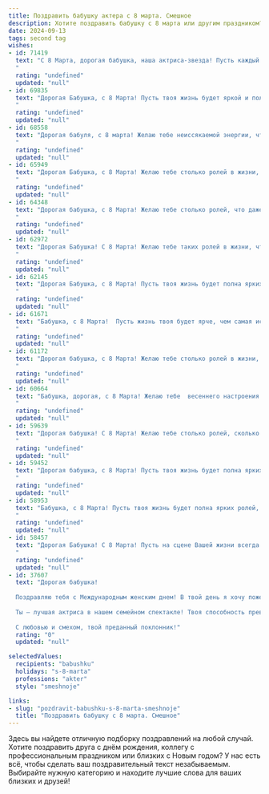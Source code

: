 ```yaml
---
title: Поздравить бабушку актера с 8 марта. Смешное
description: Хотите поздравить бабушку с 8 марта или другим праздником? Наш ИИ создаст незабываемое поздравление, а вы обязательно выделитесь среди других.  
date: 2024-09-13
tags: second tag
wishes:
- id: 71419
  text: "С 8 Марта, дорогая бабушка, наша актриса-звезда! Пусть каждый день вашей жизни будет полон оваций, цветов и комплиментов, а репертуар радостей и веселья не иссякнет никогда! 🎭💐
  "
  rating: "undefined"
  updated: "null"
- id: 69835
  text: "Дорогая Бабушка, с 8 Марта! Пусть твоя жизнь будет яркой и полной эмоций, как твоя самая блестящая роль на сцене! 😉  Пусть твой грим всегда будет идеальным, а костюм -  без единой морщинки, только от смеха! 🤣 Желаю тебе море аплодисментов, оваций и, конечно же, любви! ❤️
  "
  rating: "undefined"
  updated: "null"
- id: 68558
  text: "Дорогая бабуля, с 8 марта! Желаю тебе неиссякаемой энергии, чтобы играть на сцене до 100 лет, и, конечно же, чтобы в жизни у тебя всегда были только самые яркие, аплодисменты!
  "
  rating: "undefined"
  updated: "null"
- id: 65949
  text: "Дорогая Бабушка, с 8 Марта! Желаю тебе столько ролей в жизни, сколько ты пожелаешь, чтобы каждая была яркой и запоминающейся, а зрители всегда аплодировали стоя! Пусть твоя харизма и талант никогда не меркнут, а юмор всегда остается острым, как у лучшего комедийного актера!
  "
  rating: "undefined"
  updated: "null"
- id: 64348
  text: "Дорогая бабушка, с 8 Марта! Желаю тебе столько ролей, что даже самые молодые актрисы позавидуют! Пусть твоя жизнь будет полна ярких эмоций, а каждый день - новой премьерой! 😉
  "
  rating: "undefined"
  updated: "null"
- id: 62972
  text: "Дорогая Бабушка! С 8 Марта! Желаю тебе таких ролей в жизни, чтобы аплодисменты не стихали, а цветы не вяли! И пусть твой сценарий жизни будет полон смеха, любви и счастья! 😉💐
  "
  rating: "undefined"
  updated: "null"
- id: 62145
  text: "Дорогая Бабушка, с 8 Марта! Пусть твоя жизнь будет полна ярких ролей, а сцена твоей жизни всегда будет полна аплодисментов, даже если это аплодисменты внуков, которые не всегда понимают, почему ты смешила соседей своими шутками 😄
  "
  rating: "undefined"
  updated: "null"
- id: 61671
  text: "Бабушка, с 8 Марта!  Пусть жизнь твоя будет ярче, чем самая искрометная роль в твоём репертуаре, и полна таких же ярких  и запоминающихся событий, как твои лучшие спектакли! 😉
  "
  rating: "undefined"
  updated: "null"
- id: 61172
  text: "Дорогая бабушка, с 8 Марта! Желаю тебе столько ролей в жизни, сколько ты сыграла на сцене, но только с одним условием: чтобы все они были комедийными, а все \"злодеи\" - с добрым сердцем! 🎭💖
  "
  rating: "undefined"
  updated: "null"
- id: 60664
  text: "Бабушка, дорогая, с 8 Марта! Желаю тебе  весеннего настроения и полных залов поклонников! Пусть каждый твой выход на сцену будет овациями и  букетами, а роль бабушки - самая яркая и трогательная! 😉
  "
  rating: "undefined"
  updated: "null"
- id: 59639
  text: "Дорогая бабушка! С 8 Марта! Желаю тебе столько ролей, сколько у тебя внуков, и чтобы все они были главными! И, как и в театре, пусть в жизни твой грим будет только праздничным, а сцена – всегда полна зрителей, которые тебя любят!
  "
  rating: "undefined"
  updated: "null"
- id: 59452
  text: "Дорогая бабушка, с 8 Марта! Пусть твоя жизнь будет полна ярких ролей, а овации зрителей звучат  каждый день! 🎭🎉  И помни,  главную роль в нашем сердце играешь именно ты! 🥰
  "
  rating: "undefined"
  updated: "null"
- id: 58953
  text: "Бабушка, с 8 Марта! Пусть твоя жизнь будет полна ярких ролей, а зрители - неистовыми аплодисментами! 😉
  "
  rating: "undefined"
  updated: "null"
- id: 58457
  text: "Дорогая Бабушка! С 8 Марта! Пусть на сцене Вашей жизни всегда будут только овации, а в кулуарах - только цветы и комплименты! 💐  Желаю, чтобы  в Вашей жизни не было  ни одного \"неудачного дубля\" -  только  яркие, запоминающиеся роли! 😉
  "
  rating: "undefined"
  updated: "null"
- id: 37607
  text: "Дорогая бабушка!
  
  Поздравляю тебя с Международным женским днем! В твой день я хочу пожелать тебе, чтобы жизнь играла для тебя только самые лучшие роли, а сцена была всегда освещена счастьем и радостью! Пусть парламенты внуков собираются только ради твоих вкусностей, а за кулисами не будет ни одной слезинки, кроме слез радости от комедийных моментов нашей жизни.
  
  Ты — лучшая актриса в нашем семейном спектакле! Твоя способность превращать простые дни в настоящие шоу просто потрясает! Желаю тебе здоровья, как у супергероя, а счастья — с запасом, чтобы хватило на все предстоящие выступления!
  
  С любовью и смехом, твой преданный поклонник!"
  rating: "0"
  updated: "null"

selectedValues:
  recipients: "babushku"
  holidays: "s-8-marta"
  professions: "akter"
  style: "smeshnoje"

links:
- slug: "pozdravit-babushku-s-8-marta-smeshnoje"
  title: "Поздравить бабушку с 8 марта. Смешное"
---
```


Здесь вы найдете отличную подборку поздравлений на любой случай. 
Хотите поздравить друга с днём рождения, коллегу с профессиональным праздником или близких с Новым годом? У нас есть всё, чтобы сделать ваш поздравительный текст незабываемым. Выбирайте нужную категорию и находите лучшие слова для ваших близких и друзей!
